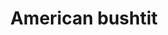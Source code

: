 ---
layout: post
title: American bushtit
permalink: bird/american-bushtit
bird: 
  name: American bushtit
  binomial-name: Psaltriparus minimus
  frequency: common
  date:  2024-03-30
  season: spring
  page_url: "https://commons.wikimedia.org/wiki/File:American_Bushtit_6751vv.jpg"
  image: https://res.cloudinary.com/fergd/image/upload/v1711898701/512px-American_Bushtit_6751vv.jpg
  caption: "An american bushtit looks out for its flock on a thin branch in the winter."
  uncertain: false 
---